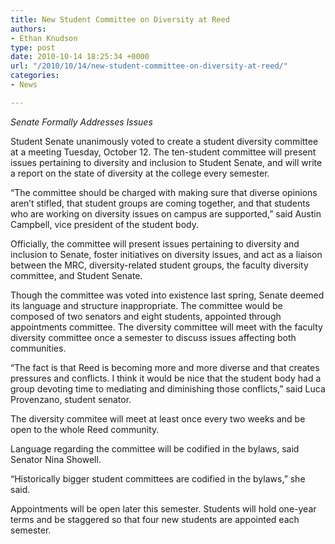 ```yaml
---
title: New Student Committee on Diversity at Reed
authors:
- Ethan Knudson
type: post
date: 2010-10-14 18:25:34 +0000
url: "/2010/10/14/new-student-committee-on-diversity-at-reed/"
categories:
- News

---
```

_Senate Formally Addresses Issues_

Student Senate unanimously voted to create a student diversity committee at a meeting Tuesday, October 12. The ten-student committee will present issues pertaining to diversity and inclusion to Student Senate, and will write a report on the state of diversity at the college every semester.

“The committee should be charged with making sure that diverse opinions aren’t stifled, that student groups are coming together, and that students who are working on diversity issues on campus are supported,” said Austin Campbell, vice president of the student body.

Officially, the committee will present issues pertaining to diversity and inclusion to Senate, foster initiatives on diversity issues, and act as a liaison between the MRC, diversity-related student groups, the faculty diversity committee, and Student Senate.

Though the committee was voted into existence last spring, Senate deemed its language and structure inappropriate. The committee would be composed of two senators and eight students, appointed through appointments committee. The diversity committee will meet with the faculty diversity committee once a semester to discuss issues affecting both communities.

“The fact is that Reed is becoming more and more diverse and that creates pressures and conflicts. I think it would be nice that the student body had a group devoting time to mediating and diminishing those conflicts,” said Luca Provenzano, student senator.

The diversity commitee will meet at least once every two weeks and be open to the whole Reed community.

Language regarding the committee will be codified in the bylaws, said Senator Nina Showell.

“Historically bigger student committees are codified in the bylaws,” she said.

Appointments will be open later this semester. Students will hold one-year terms and be staggered so that four new students are appointed each semester.